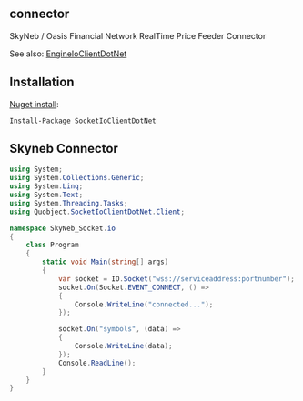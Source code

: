 ## connector
SkyNeb / Oasis Financial Network RealTime Price Feeder Connector


See also: [EngineIoClientDotNet](https://github.com/Quobject/EngineIoClientDotNet)

## Installation
[Nuget install](https://www.nuget.org/packages/SocketIoClientDotNet/):
```
Install-Package SocketIoClientDotNet
```



## Skyneb Connector

```cs
using System;
using System.Collections.Generic;
using System.Linq;
using System.Text;
using System.Threading.Tasks;
using Quobject.SocketIoClientDotNet.Client;

namespace SkyNeb_Socket.io
{
    class Program
    {
        static void Main(string[] args)
        {
            var socket = IO.Socket("wss://serviceaddress:portnumber");
            socket.On(Socket.EVENT_CONNECT, () =>
            {
                Console.WriteLine("connected...");
            });

            socket.On("symbols", (data) =>
            {
                Console.WriteLine(data);
            });
            Console.ReadLine();
        }
    }
}
```

